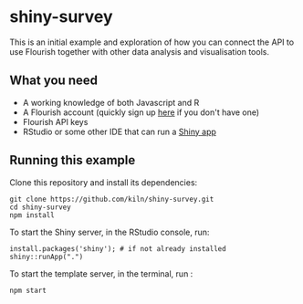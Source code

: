 # shiny-survey
This is an initial example and exploration of how you can connect the API to use Flourish together with other data analysis and visualisation tools.

## What you need
* A working knowledge of both Javascript and R
* A Flourish account (quickly sign up [here](https://app.flourish.studio/register) if you don't have one)
* Flourish API keys
* RStudio or some other IDE that can run a [Shiny app](https://shiny.rstudio.com/tutorial/written-tutorial/lesson1/)

## Running this example
Clone this repository and install its dependencies:
```
git clone https://github.com/kiln/shiny-survey.git
cd shiny-survey
npm install
```

To start the Shiny server, in the RStudio console, run:
```
install.packages('shiny'); # if not already installed
shiny::runApp(".")
```

To start the template server, in the terminal, run :
```
npm start
```
